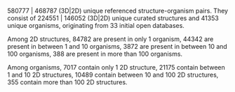 580777 | 468787 (3D|2D) unique referenced structure-organism pairs. 
 They consist of 
 224551 | 146052 (3D|2D) unique curated structures and 
 41353 unique organisms,
 originating from 
 33 initial open databases. 
 
 Among 2D structures, 
 84782 are present in only 1 organism, 
 44342 are present in between 1 and 10 organisms, 
 3872 are present in between 10 and 100 organisms, 
 388 are present in more than 100 organisms. 
 
 Among organisms, 
 7017 contain only 1 2D structure, 
 21175 contain between 1 and 10 2D structures, 
 10489 contain between 10 and 100 2D structures, 
 355 contain more than 100 2D structures. 

